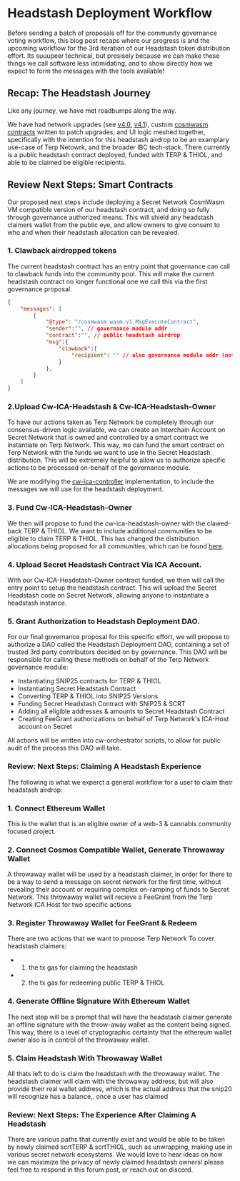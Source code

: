 # Headstash Deployment Workflow

Before sending a batch of proposals off for the community governance voting workflow, this blog post recaps where our progress is and the upcoming workflow for the 3rd iteration of our Headstash token distribution effort. Its suuupeer technical, but presisely because we can make these things we call software less intimidating, and to show directly how we expect to form the messages with the tools available! 

## Recap: The Headstash Journey
Like any journey, we have met roadbumps along the way. 

We have had network upgrades (see [v4.0](https://github.com/terpnetwork/terp-core/releases/tag/v4.0.0), [v4.1](https://github.com/terpnetwork/terp-core/releases/tag/v4.1.0)), custom [cosmwasm contracts](https://github.com/terpnetwork/headstash-patch) written to patch upgrades, and UI logic meshed together, specifically with the intention for this headstash airdrop to be an examplary use-case of Terp Netowrk, and the broader IBC tech-stack. There currently is a public headstash contract deployed, funded with TERP & THIOL, and able to be claimed be eligible recipients.

## Review Next Steps: Smart Contracts
Our proposed next steps include deploying a Secret Network CosmWasm VM compatible version of our headstash contract, and doing so fully through governance authorized means. This will shield any headstash claimers wallet from the public eye, and allow owners to give consent to who and when their headstash allocation can be revealed.

### 1. Clawback airdropped tokens
The current headstash contract has an entry point that governance can call to clawback funds into the community pool. This will make the current headstash contract no longer functional one we call this via the first governance proposal. 

```json
{
    "messages": [
        {
            "@type": "/cosmwasm.wasm.v1.MsgExecuteContract",
            "sender":"", // governance module addr
            "contract":"", // public headstash airdrop 
            "msg":{ 
                "clawback":{
                    "recipient": "" // also governance module addr (not actually used)
                }
            },
        }
    ]
}
```

### 2.Upload Cw-ICA-Headstash & Cw-ICA-Headstash-Owner
To have our actions taken as Terp Network be completely through our consensus-driven logic available, we can create an Interchain Account on Secret Network that is owned and controlled by a smart contract we instantiate on Terp Network. This way, we can fund the smart contract on Terp Network with the funds we want to use in the Secret Headstash distribution. This will be extremely helpful to allow us to authorize specific actions to be processed on-behalf of the governance module. 

We are modifying the [cw-ica-controller](https://github.com/srdtrk/cw-ica-controlle) implementation, to include the messages we will use for the headstash deployment.

### 3. Fund Cw-ICA-Headstash-Owner 
We then will propose to fund the cw-ica-headstash-owner with the clawed-back TERP & THIOL. We want to include additional communities to be eligible to claim TERP & THIOL. This has changed the distribution allocations being proposed for all communities, which can be found [here](https://github.com/terpnetwork/airdrop/pull/4).

### 4. Upload Secret Headstash Contract Via ICA Account. 
With our Cw-ICA-Headstash-Owner contract funded, we then will call the entry point to setup the headstash contract. This will upload the Secret Headstash code on Secret Network, allowing anyone to instantiate a headstash instance.

### 5. Grant Authorization to Headstash Deployment DAO. 
For our final governance proposal for this specific effort, we will propose to authorize a DAO called the Headstash Deployment DAO, containing a set of trusted 3rd party contributors decided on by governance. This DAO will be responsible for calling these methods on behalf of the Terp Network governance module:

- Instantiating SNIP25 contracts for TERP & THIOL
- Instantiating Secret Headstash Contract
- Converting TERP & THIOL into SNIP25 Versions
- Funding Secret Headstash Contract with SNIP25 & SCRT
- Adding all eligible addresses & amounts to Secret Headstash Contract
- Creating FeeGrant authorizations on behalf of Terp Network's ICA-Host account on Secret

All actions will be written into cw-orchestrator scripts, to allow for public audit of the process this DAO will take.

### Review: Next Steps: Claiming A Headstash Experience
The following is what we experct a general workflow for a user to claim their headstash airdrop:

### 1. Connect Ethereum Wallet 
This is the wallet that is an eligible owner of a web-3 & cannabis community focused project.

### 2. Connect Cosmos Compatible Wallet, Generate Throwaway Wallet
A throwaway wallet will be used by a headstash claimer, in order for there to be a way to send a message on secret network for the first time, without revealing their account or requiring complex on-ramping of funds to Secret Network. This throwaway wallet will recieve a FeeGrant from the Terp Network ICA Host for two specific actions

### 3. Register Throwaway Wallet for FeeGrant & Redeem 
There are two actions that we want to propose Terp Network To cover headstash claimers:
- 1. the tx gas for claiming the headstash
- 2. the tx gas for redeeming public TERP & THIOL

### 4. Generate Offline Signature With Ethereum Wallet
The next step will be a prompt that will have the headstash claimer generate an offline signature with the throw-away wallet as the content being signed. This way, there is a level of cryptographic certainty that the ethereum wallet owner also is in control of the throwaway wallet.

### 5. Claim Headstash With Throwaway Wallet 
All thats left to do is claim the headstash with the throwaway wallet. The headstash claimer will claim with the throwaway address, but will also provide their real wallet address, which is the actual address that the snip20 will recognize has a balance,. once a user has claimed

### Review: Next Steps: The Experience After Claiming A Headstash 
There are various paths that currently exist and would be able to be taken by newly claimed scrtTERP & scrtTHIOL, such as unwrapping, making use in various secret network ecosystems. We would love to hear ideas on how we can maximize the privacy of newly claimed headstash owners! please feel free to respond in this forum post, or reach out on discord.


